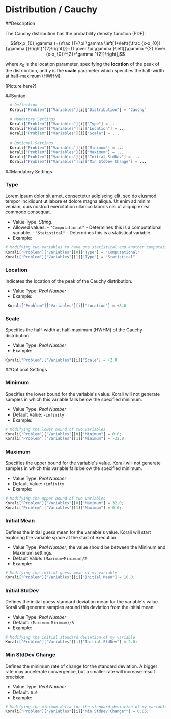 # Distribution / Cauchy
   				   
##Description

The Cauchy distribution has the probability density function (PDF):

$$f(x;x_{0},\gamma )={\frac  {1}{\pi \gamma \left[1+\left({\frac  {x-x_{0}}{\gamma }}\right)^{2}\right]}}={1 \over \pi \gamma }\left[{\gamma ^{2} \over (x-x_{0})^{2}+\gamma ^{2}}\right],$$

where $x_{0}$ is the location parameter, specifying the **location** of the peak of the distribution, and $\gamma$ is the **scale** parameter which specifies the half-width at half-maximum (HWHM).

[Picture here?]

##Syntax

```python
  # Definition
  Korali["Problem"]["Variables"][i]["Distribution"] = "Cauchy"
  
  # Mandatory Settings
  Korali["Problem"]["Variables"][i]["Type"] = ...
  Korali["Problem"]["Variables"][i]["Location"] = ...
  Korali["Problem"]["Variables"][i]["Scale"] = ...
  
  # Optional Settings
  Korali["Problem"]["Variables"][i]["Minimum"] = ...
  Korali["Problem"]["Variables"][i]["Maximum"] = ...
  Korali["Problem"]["Variables"][i]["Initial StdDev"] = ...
  Korali["Problem"]["Variables"][i]["Min StdDev Change"] = ...
```

##Mandatory Settings

### **Type**

Lorem ipsum dolor sit amet, consectetur adipiscing elit, sed do eiusmod tempor incididunt ut labore et dolore magna aliqua. Ut enim ad minim veniam, quis nostrud exercitation ullamco laboris nisi ut aliquip ex ea commodo consequat.

 - Value Type: *String*.
 - Allowed values:
	   - ```"Computational"``` - Determines this is a computational variable.
	   - ```"Statistical"``` - Determines this is a statistical variable.
 - Example:

```python
# Modifying two variables to have one statistical and another computational.
Korali["Problem"]["Variables"][0]["Type"] = "Computational"
Korali["Problem"]["Variables"][1]["Type"] = "Statistical"
```

### **Location**
Indicates the location of the peak of the Cauchy distribution.

- Value Type: *Real Number*
- Example: 

```python
 Korali["Problem"]["Variables"][i]["Location"] = +8.0
```

### **Scale**
Specifies the half-width at half-maximum (HWHM) of the Cauchy distribution.

 - Value Type: *Real Number*
 - Example:

```python
Korali["Problem"]["Variables"][i]["Scale"] = +2.0
```

##Optional Settings

### **Minimum**

Specifies the lower bound for the variable's value. Korali will not generate samples in which this variable falls below the specified minimum.
 
 - Value Type: *Real Number*
 - Default Value: ```-infinity```
 - Example:

```python
# Modifying the lower bound of two variables
Korali["Problem"]["Variables"][0]["Minimum"] = 0.0;
Korali["Problem"]["Variables"][1]["Minimum"] = -32.0;
```

### **Maximum**
Specifies the upper bound for the variable's value. Korali will not generate samples in which this variable falls below the specified minimum.
 
 - Value Type: *Real Number*
 - Default Value: ```+infinity```
 - Example:

```python
# Modifying the upper bound of two variables
Korali["Problem"]["Variables"][0]["Maximum"] = 32.0;
Korali["Problem"]["Variables"][1]["Maximum"] = 0.0;
```

### **Initial Mean**
Defines the initial guess mean for the variable's value. Korali will start exploring the variable space at the start of execution.

 - Value Type: *Real Number*, the value should be between the Mininum and Maximum settings.
 - Default Value: ```(Maximum+Minimum)/2```
 - Example:

```python
# Modifying the initial guess mean of my variable
Korali["Problem"]["Variables"][i]["Initial Mean"] = 16.0;
```

### **Initial StdDev**
Defines the initial guess standard deviation mean for the variable's value. Korali will generate samples around this deviation from the initial mean.

 - Value Type: *Real Number*
 - Default: ```(Maximum-Minimum)/8```
 - Example:

```python
# Modifying the initial standard deviation of my variable
Korali["Problem"]["Variables"][i]["Initial StdDev"] = 2.0;
```
	 
### **Min StdDev Change**
Defines the minimum rate of change for the standard deviation. A bigger rate may accelerate convergence, but a smaller rate will increase result precision.

 - Value Type: *Real Number*
 - Default: ```0.0```
 - Example:

```python
# Modifying the minimum delta for the standard deviation of my variable
Korali["Problem"]["Variables"][i]["Min StdDev Change""] = 0.05;
```	 
